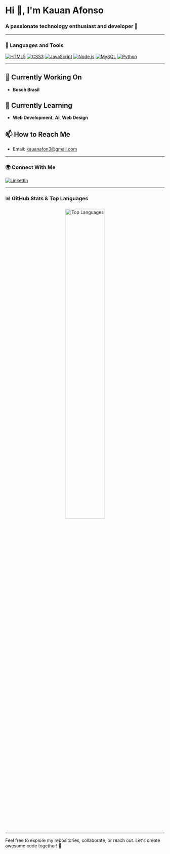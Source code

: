 # Hi 👋, I'm Kauan Afonso

### A passionate technology enthusiast and developer 🚀



---

### 🚀 Languages and Tools
[![HTML5](https://img.shields.io/badge/HTML5-%23E34F26.svg?logo=html5&logoColor=white)](https://www.w3schools.com/html/)
[![CSS3](https://img.shields.io/badge/CSS3-%231572B6.svg?logo=css3&logoColor=white)](https://www.w3schools.com/css/)
[![JavaScript](https://img.shields.io/badge/JavaScript-%23323330.svg?logo=javascript&logoColor=%23F7DF1E)](https://developer.mozilla.org/en-US/docs/Web/JavaScript)
[![Node.js](https://img.shields.io/badge/Node.js-%23339933.svg?logo=node.js&logoColor=white)](https://nodejs.org/)
[![MySQL](https://img.shields.io/badge/MySQL-%2300f.svg?logo=mysql&logoColor=white)](https://www.mysql.com/)
[![Python](https://img.shields.io/badge/Python-%2314354C.svg?logo=python&logoColor=white)](https://www.python.org/)

---

## 🔭 Currently Working On
- **Bosch Brasil**

## 🌱 Currently Learning
- **Web Development**, **AI**, **Web Design**

## 📫 How to Reach Me
- Email: [kauanafon3@gmail.com](mailto:kauanafon3@gmail.com)

---

### 🌍 Connect With Me
[![LinkedIn](https://img.shields.io/badge/LinkedIn-Kauan_Afonso-blue?logo=linkedin&logoColor=white)](https://www.linkedin.com/in/kauan-afonso-0452a5295/)

---

### 📊 GitHub Stats & Top Languages

<div align="center"">
  <img src="https://github-readme-stats.vercel.app/api/top-langs/?username=KauanAfonso&layout=compact&theme=radical" alt="Top Languages" width="50%" />
</div>

---

Feel free to explore my repositories, collaborate, or reach out. Let's create awesome code together! 🚀
